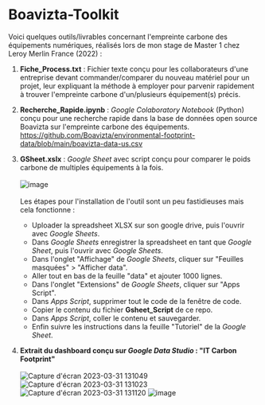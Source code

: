 # Boavizta-Toolkit

Voici quelques outils/livrables concernant l'empreinte carbone des équipements numériques, réalisés lors de mon stage de Master 1 chez Leroy Merlin France (2022) :
 
1. **Fiche_Process.txt** : Fichier texte conçu pour les collaborateurs d'une entreprise devant commander/comparer du nouveau matériel pour un projet, leur expliquant la méthode à employer pour parvenir rapidement à trouver l'empreinte carbone d'un/plusieurs équipement(s) précis.

2. **Recherche_Rapide.ipynb** : *Google Colaboratory Notebook* (Python) conçu pour une recherche rapide dans la base de données open source Boavizta sur l'empreinte carbone des équipements.
https://github.com/Boavizta/environmental-footprint-data/blob/main/boavizta-data-us.csv

3. **GSheet.xslx** : *Google Sheet* avec script conçu pour comparer le poids carbone de multiples équipements à la fois. <br/><br/>
 ![image](https://user-images.githubusercontent.com/71394086/229110507-241022df-4558-4f2d-bd05-e9c64282539f.png) <br/><br/>
 Les étapes pour l'installation de l'outil sont un peu fastidieuses mais cela fonctionne :
   - Uploader la spreadsheet XLSX sur son google drive, puis l'ouvrir avec *Google Sheets*.
   - Dans *Google Sheets* enregistrer la spreadsheet en tant que *Google Sheet*, puis l'ouvrir avec *Google Sheets*.
   - Dans l'onglet "Affichage" de *Google Sheets*, cliquer sur "Feuilles masquées" > "Afficher data".
   - Aller tout en bas de la feuille "data" et ajouter 1000 lignes.
   - Dans l'onglet "Extensions" de *Google Sheets*, cliquer sur "Apps Script".
   - Dans *Apps Script*, supprimer tout le code de la fenêtre de code.
   - Copier le contenu du fichier **Gsheet_Script** de ce repo.
   - Dans *Apps Script*, coller le contenu et sauvegarder.
   - Enfin suivre les instructions dans la feuille "Tutoriel" de la *Google Sheet*.

4. **Extrait du dashboard conçu sur *Google Data Studio* : "IT Carbon Footprint"** <br/><br/>
![Capture d'écran 2023-03-31 131049](https://user-images.githubusercontent.com/71394086/229112855-7ee89b31-bf8a-4d39-9a52-456e599bf28e.png)
![Capture d'écran 2023-03-31 131023](https://user-images.githubusercontent.com/71394086/229105721-10ee1b47-083c-4b4a-ba64-f3ea20800986.png)
![Capture d'écran 2023-03-31 131120](https://user-images.githubusercontent.com/71394086/229105709-7bba8e89-90ef-48ed-844d-7c7edd4bff67.png)
![image](https://user-images.githubusercontent.com/71394086/229106802-ce80b745-16a7-4fee-a5e0-404fc85ef67b.png)

